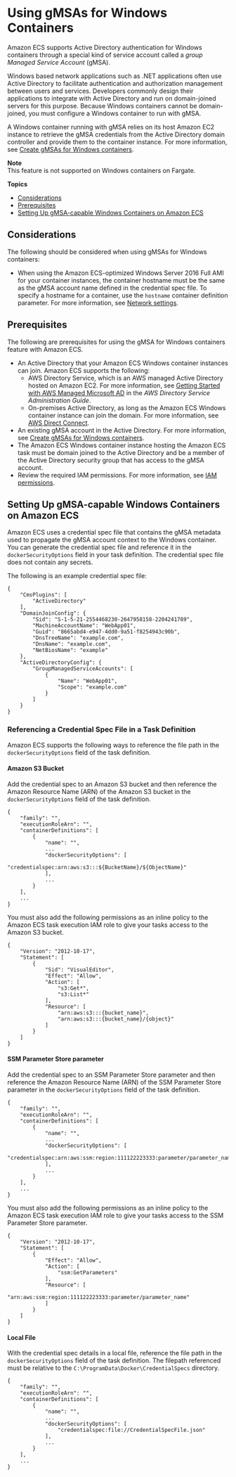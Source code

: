 # Using gMSAs for Windows Containers<a name="windows-gmsa"></a>

Amazon ECS supports Active Directory authentication for Windows containers through a special kind of service account called a *group Managed Service Account* \(gMSA\)\.

Windows based network applications such as \.NET applications often use Active Directory to facilitate authentication and authorization management between users and services\. Developers commonly design their applications to integrate with Active Directory and run on domain\-joined servers for this purpose\. Because Windows containers cannot be domain\-joined, you must configure a Windows container to run with gMSA\.

A Windows container running with gMSA relies on its host Amazon EC2 instance to retrieve the gMSA credentials from the Active Directory domain controller and provide them to the container instance\. For more information, see [Create gMSAs for Windows containers](https://docs.microsoft.com/en-us/virtualization/windowscontainers/manage-containers/manage-serviceaccounts)\.

**Note**  
This feature is not supported on Windows containers on Fargate\.

**Topics**
+ [Considerations](#windows-gmsa-considerations)
+ [Prerequisites](#windows-gmsa-prerequisites)
+ [Setting Up gMSA\-capable Windows Containers on Amazon ECS](#windows-gmsa-setup)

## Considerations<a name="windows-gmsa-considerations"></a>

The following should be considered when using gMSAs for Windows containers:
+ When using the Amazon ECS\-optimized Windows Server 2016 Full AMI for your container instances, the container hostname must be the same as the gMSA account name defined in the credential spec file\. To specify a hostname for a container, use the `hostname` container definition parameter\. For more information, see [Network settings](task_definition_parameters.md#container_definition_network)\.

## Prerequisites<a name="windows-gmsa-prerequisites"></a>

The following are prerequisites for using the gMSA for Windows containers feature with Amazon ECS\.
+ An Active Directory that your Amazon ECS Windows container instances can join\. Amazon ECS supports the following:
  + AWS Directory Service, which is an AWS managed Active Directory hosted on Amazon EC2\. For more information, see [Getting Started with AWS Managed Microsoft AD](https://docs.aws.amazon.com/directoryservice/latest/admin-guide/ms_ad_getting_started.html) in the *AWS Directory Service Administration Guide*\.
  + On\-premises Active Directory, as long as the Amazon ECS Windows container instance can join the domain\. For more information, see [AWS Direct Connect](https://docs.aws.amazon.com/whitepapers/latest/aws-vpc-connectivity-options/aws-direct-connect-network-to-amazon.html)\.
+ An existing gMSA account in the Active Directory\. For more information, see [Create gMSAs for Windows containers](https://docs.microsoft.com/en-us/virtualization/windowscontainers/manage-containers/manage-serviceaccounts)\.
+ The Amazon ECS Windows container instance hosting the Amazon ECS task must be domain joined to the Active Directory and be a member of the Active Directory security group that has access to the gMSA account\.
+ Review the required IAM permissions\. For more information, see [IAM permissions](https://docs.aws.amazon.com/AmazonECS/latest/developerguide/secrets-envvar-ssm-paramstore.html#secrets-envvar-ssm-paramstore-iam)\.

## Setting Up gMSA\-capable Windows Containers on Amazon ECS<a name="windows-gmsa-setup"></a>

Amazon ECS uses a credential spec file that contains the gMSA metadata used to propagate the gMSA account context to the Windows container\. You can generate the credential spec file and reference it in the `dockerSecurityOptions` field in your task definition\. The credential spec file does not contain any secrets\.

The following is an example credential spec file:

```
{
    "CmsPlugins": [
        "ActiveDirectory"
    ],
    "DomainJoinConfig": {
        "Sid": "S-1-5-21-2554468230-2647958158-2204241789",
        "MachineAccountName": "WebApp01",
        "Guid": "8665abd4-e947-4dd0-9a51-f8254943c90b",
        "DnsTreeName": "example.com",
        "DnsName": "example.com",
        "NetBiosName": "example"
    },
    "ActiveDirectoryConfig": {
        "GroupManagedServiceAccounts": [
            {
                "Name": "WebApp01",
                "Scope": "example.com"
            }
        ]
    }
}
```

### Referencing a Credential Spec File in a Task Definition<a name="windows-gmsa-credentialspec"></a>

Amazon ECS supports the following ways to reference the file path in the `dockerSecurityOptions` field of the task definition\. 

#### Amazon S3 Bucket<a name="gmsa-credspec-s3"></a>

Add the credential spec to an Amazon S3 bucket and then reference the Amazon Resource Name \(ARN\) of the Amazon S3 bucket in the `dockerSecurityOptions` field of the task definition\.

```
{
    "family": "",
    "executionRoleArn": "",
    "containerDefinitions": [
        {
            "name": "",
            ...
            "dockerSecurityOptions": [
                "credentialspec:arn:aws:s3:::${BucketName}/${ObjectName}"
            ],
            ...
        }
    ],
    ...
}
```

You must also add the following permissions as an inline policy to the Amazon ECS task execution IAM role to give your tasks access to the Amazon S3 bucket\.

```
{
    "Version": "2012-10-17",
    "Statement": [
        {
            "Sid": "VisualEditor",
            "Effect": "Allow",
            "Action": [
                "s3:Get*",
                "s3:List*"
            ],
            "Resource": [
                "arn:aws:s3:::{bucket_name}",
                "arn:aws:s3:::{bucket_name}/{object}"
            ]
        }
    ]
}
```

#### SSM Parameter Store parameter<a name="gmsa-credspec-ssm"></a>

Add the credential spec to an SSM Parameter Store parameter and then reference the Amazon Resource Name \(ARN\) of the SSM Parameter Store parameter in the `dockerSecurityOptions` field of the task definition\.

```
{
    "family": "",
    "executionRoleArn": "",
    "containerDefinitions": [
        {
            "name": "",
            ...
            "dockerSecurityOptions": [
                "credentialspec:arn:aws:ssm:region:111122223333:parameter/parameter_name"
            ],
            ...
        }
    ],
    ...
}
```

You must also add the following permissions as an inline policy to the Amazon ECS task execution IAM role to give your tasks access to the SSM Parameter Store parameter\.

```
{
    "Version": "2012-10-17",
    "Statement": [
        {
            "Effect": "Allow",
            "Action": [
                "ssm:GetParameters"
            ],
            "Resource": [
                "arn:aws:ssm:region:111122223333:parameter/parameter_name"
            ]
        }
    ]
}
```

#### Local File<a name="gmsa-credspec-file"></a>

With the credential spec details in a local file, reference the file path in the `dockerSecurityOptions` field of the task definition\. The filepath referenced must be relative to the `C:\ProgramData\Docker\CredentialSpecs` directory\. 

```
{
    "family": "",
    "executionRoleArn": "",
    "containerDefinitions": [
        {
            "name": "",
            ...
            "dockerSecurityOptions": [
                "credentialspec:file://CredentialSpecFile.json"
            ],
            ...
        }
    ],
    ...
}
```